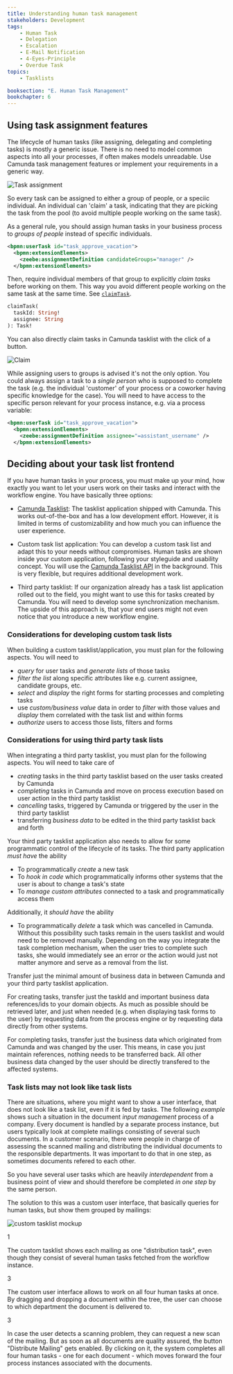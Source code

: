 ```yaml
---
title: Understanding human task management
stakeholders: Development
tags:
    - Human Task
    - Delegation
    - Escalation
    - E-Mail Notification
    - 4-Eyes-Principle
    - Overdue Task
topics:
    - Tasklists

booksection: "E. Human Task Management"
bookchapter: 6
---
```






## Using task assignment features

The lifecycle of human tasks (like assigning, delegating and completing tasks) is mostly a generic issue. There is no need to model common aspects into all your processes, if often makes models unreadable. Use Camunda task management features or implement your requirements in a generic way.

![Task assignment](understanding-human-tasks-management-assets/human-tasks.png)

So every task can be assigned to either a group of people, or a speciic individual. An individual can 'claim' a task, indicating that they are picking the task from the pool (to avoid multiple people working on the same task).

As a general rule, you should assign human tasks in your business process to *groups of people* instead of specific individuals.

```xml
<bpmn:userTask id="task_approve_vacation">
  <bpmn:extensionElements>
    <zeebe:assignmentDefinition candidateGroups="manager" />
  </bpmn:extensionElements>
```

Then, require individual members of that group to explicitly *claim tasks* before working on them. This way you avoid different people working on the same task at the same time. See [`claimTask`](/docs/apis-clients/tasklist-api/mutations/claim-task/).

```graphql
claimTask(
  taskId: String!
  assignee: String
): Task!
```

You can also directly claim tasks in Camunda tasklist with the click of a button.

![Claim](understanding-human-tasks-management-assets/claim.png)

While assigning users to groups is advised it's not the only option. You could always assign a task to a *single person* who is supposed to complete the task (e.g. the individual 'customer' of your process or a coworker having specific knowledge for the case). You will need to have access to the specific person relevant for your process instance, e.g. via a process variable:

```xml
<bpmn:userTask id="task_approve_vacation">
  <bpmn:extensionElements>
    <zeebe:assignmentDefinition assignee="=assistant_username" />
  </bpmn:extensionElements>
```


## Deciding about your task list frontend

If you have human tasks in your process, you must make up your mind, how exactly you want to let your users work on their tasks and interact with the workflow engine. You have basically three options:

- [Camunda Tasklist](/docs/components/tasklist/introduction/): The tasklist application shipped with Camunda. This works out-of-the-box and has a low development effort. However, it is limited in terms of customizability and how much you can influence the user experience. 

- Custom task list application: You can develop a custom task list and adapt this to your needs without compromises. Human tasks are shown inside your custom application, following your styleguide and usability concept. You will use the [Camunda Tasklist API](/docs/apis-clients/tasklist-api/) in the background. This is very flexible, but requires additional development work.

- Third party tasklist: If our organization already has a task list application rolled out to the field, you might want to use this for tasks created by Camunda. You will need to develop some synchronization mechanism. The upside of this approach is, that your end users might not even notice that you introduce a new workflow engine.


### Considerations for developing custom task lists

When building a custom tasklist/application, you must plan for the following aspects. You will need to

* *query* for user tasks and *generate lists* of those tasks
* *filter the list* along specific attributes like e.g. current assignee, candidate groups, etc.
* *select* and *display* the right forms for starting processes and completing tasks
* use *custom/business value* data in order to *filter* with those values and *display* them correlated with the task list and within forms
* *authorize* users to access those lists, filters and forms




### Considerations for using third party task lists

When integrating a third party tasklist, you must plan for the following aspects. You will need to take care of

* *creating* tasks in the third party tasklist based on the user tasks created by Camunda
* *completing* tasks in Camunda and move on process execution based on user action in the third party tasklist
* *cancelling* tasks, triggered by Camunda or triggered by the user in the third party tasklist
* transferring *business data* to be edited in the third party tasklist back and forth


Your third party tasklist application also needs to allow for some programmatic control of the lifecycle of its tasks. The third party application *must have* the ability

* To programmatically *create* a new task
* To *hook in code* which programmatically informs other systems that the user is about to change a task's state
* To *manage custom attributes* connected to a task and programmatically access them

Additionally, it *should have* the ability

* To programmatically *delete* a task which was cancelled in Camunda. Without this possibility such tasks remain in the users tasklist and would need to be removed manually. Depending on the way you integrate the task completion mechanism, when the user tries to complete such tasks, she would immediately see an error or the action would just not matter anymore and serve as a removal from the list.



Transfer just the minimal amount of business data in between Camunda and your third party tasklist application.

For creating tasks, transfer just the taskId and important business data references/ids to your domain objects. As much as possible should be retrieved later, and just when needed (e.g. when displaying task forms to the user) by requesting data from the process engine or by requesting data directly from other systems.

For completing tasks, transfer just the business data which originated from Camunda and was changed by the user. This means, in case you just maintain references, nothing needs to be transferred back. All other business data changed by the user should be directly transfered to the affected systems.


### Task lists may not look like task lists

There are situations, where you might want to show a user interface, that does not look like a task list, even if it is fed by tasks. The following *example* shows such a situation in the document *input management* process of a company. Every document is handled by a separate process instance, but users typically look at complete mailings consisting of several such documents. In a customer scenario, there were people in charge of assessing the scanned mailing and distributing the individual documents to the responsible departments. It was important to do that in one step, as sometimes documents refered to each other.

So you have several user tasks which are heavily *interdependent* from a business point of view and should therefore be completed *in one step* by the same person.

The solution to this was a custom user interface, that basically queries for human tasks, but show them grouped by mailings: 

![custom tasklist mockup](understanding-human-tasks-management-assets/tasklist-mockup.png)

<span className="callout">1</span>

The custom tasklist shows each mailing as one "distribution task", even though they consist of several human tasks fetched from the workflow instance.

<span className="callout">3</span>

The custom user interface allows to work on all four human tasks at once. By dragging and dropping a document within the tree, the user can choose to which department the document is delivered to.

<span className="callout">3</span>

In case the user detects a scanning problem, they can request a new scan of the mailing. But as soon
as all documents are quality assured, the button "Distribute Mailing" gets enabled. By clicking on it, the system completes all four human tasks - one for each document - which moves forward the four process instances associated with the documents.

